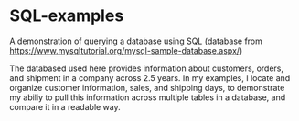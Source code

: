 # SQL-examples
A demonstration of querying a database using SQL (database from https://www.mysqltutorial.org/mysql-sample-database.aspx/)

The databased used here provides information about customers, orders, and shipment in a company across 2.5 years.
In my examples, I locate and organize customer information, sales, and shipping days, to demonstrate my abiliy to pull this information across multiple tables in a database, and compare it in a readable way.
